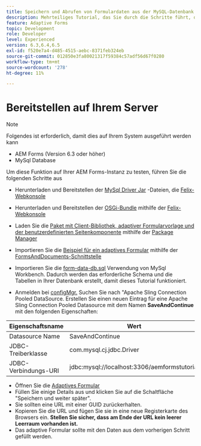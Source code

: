 ```yaml
---
title: Speichern und Abrufen von Formulardaten aus der MySQL-Datenbank - Bereitstellen
description: Mehrteiliges Tutorial, das Sie durch die Schritte führt, die zum Speichern und Abrufen von Formulardaten erforderlich sind
feature: Adaptive Forms
topic: Development
role: Developer
level: Experienced
version: 6.3,6.4,6.5
exl-id: f520e7a4-d485-4515-aebc-8371feb324eb
source-git-commit: 012850e3fa80021317f59384c57adf56d67f0280
workflow-type: tm+mt
source-wordcount: '278'
ht-degree: 11%

---
```


# Bereitstellen auf Ihrem Server

>[!NOTE]
>
>Folgendes ist erforderlich, damit dies auf Ihrem System ausgeführt werden kann
>
>* AEM Forms (Version 6.3 oder höher)
>* MySql Database


Um diese Funktion auf Ihrer AEM Forms-Instanz zu testen, führen Sie die folgenden Schritte aus

* Herunterladen und Bereitstellen der [MySql Driver Jar](assets/mysqldriver.jar) -Dateien, die [Felix-Webkonsole](http://localhost:4502/system/console/bundles)
* Herunterladen und Bereitstellen der [OSGi-Bundle](assets/SaveAndContinue.SaveAndContinue.core-1.0-SNAPSHOT.jar) mithilfe der [Felix-Webkonsole](http://localhost:4502/system/console/bundles)
* Laden Sie die [Paket mit Client-Bibliothek, adaptiver Formularvorlage und der benutzerdefinierten Seitenkomponente](assets/store-and-fetch-af-with-data.zip) mithilfe der [Package Manager](http://localhost:4502/crx/packmgr/index.jsp)
* Importieren Sie die [Beispiel für ein adaptives Formular](assets/sample-adaptive-form.zip) mithilfe der [FormsAndDocuments-Schnittstelle](http://localhost:4502/aem/forms.html/content/dam/formsanddocuments)

* Importieren Sie die [form-data-db.sql](assets/form-data-db.sql) Verwendung von MySql Workbench. Dadurch werden das erforderliche Schema und die Tabellen in Ihrer Datenbank erstellt, damit dieses Tutorial funktioniert.
* Anmelden bei [configMgr.](http://localhost:4502/system/console/configMgr) Suchen Sie nach &quot;Apache Sling Connection Pooled DataSource. Erstellen Sie einen neuen Eintrag für eine Apache Sling Connection Pooled Datasource mit dem Namen **SaveAndContinue** mit den folgenden Eigenschaften:

| Eigenschaftsname | Wert |
| ------------------------|---------------------------------------|
| Datasource Name | SaveAndContinue |
| JDBC-Treiberklasse | com.mysql.cj.jdbc.Driver |
| JDBC-Verbindungs-URI | jdbc:mysql://localhost:3306/aemformstutorial |

* Öffnen Sie die [Adaptives Formular](http://localhost:4502/content/dam/formsanddocuments/demostoreandretrieveformdata/jcr:content?wcmmode=disabled)
* Füllen Sie einige Details aus und klicken Sie auf die Schaltfläche &quot;Speichern und weiter später&quot;.
* Sie sollten eine URL mit einer GUID zurückerhalten.
* Kopieren Sie die URL und fügen Sie sie in eine neue Registerkarte des Browsers ein. **Stellen Sie sicher, dass am Ende der URL kein leerer Leerraum vorhanden ist.**
* Das adaptive Formular sollte mit den Daten aus dem vorherigen Schritt gefüllt werden.
